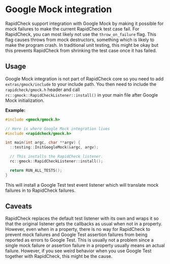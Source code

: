 # Google Mock integration

RapidCheck support integration with Google Mock by making it possible for mock failures to make the current RapidCheck test case fail. For RapidCheck, you can most likely not use the `throw_on_failure` flag. This flag causes throws from mock destructors, something which is likely to make the program crash. In traditional unit testing, this might be okay but this prevents RapidCheck from shrinking the test case once it has failed.

## Usage

Google Mock integration is not part of RapidCheck core so you need to add `extras/gmock/include` to your include path. You then need to include the `rapidcheck/gmock.h` header and call `rc::gmock::RapidCheckListener::install()` in your main file after Google Mock initialization.

**Example:**

```C++
#include <gmock/gmock.h>

// Here is where Google Mock integration lives
#include <rapidcheck/gmock.h>

int main(int argc, char **argv) {
  ::testing::InitGoogleMock(&argc, argv);

  // This installs the RapidCheck listener.
  rc::gmock::RapidCheckListener::install();

  return RUN_ALL_TESTS();
}
```

This will install a Google Test test event listener which will translate mock failures in to RapidCheck failures.

## Caveats

RapidCheck replaces the default test listener with its own and wraps it so that the original listener gets the callbacks as usual when not in a property. However, even when in a property, there is no way for RapidCheck to prevent mock failures and Google Test assertion failures from being reported as errors to Google Test. This is usually not a problem since a single mock failure or assertion failure in a property usually means an actual failure. However, if you see weird behavior when you use Google Test together with RapidCheck, this might be the cause.
